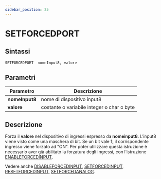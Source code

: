 ```yaml
---
sidebar_position: 25
---
```


# SETFORCEDPORT 

## Sintassi

  ```
 SETFORCEDPORT	nomeInput8, valore
  ```

## Parametri
|Parametro                 | Descrizione                                            |                
|--------------------------|--------------------------------------------------------|
| **nomeInput8**           | nome di dispositivo input8                             | 
| **valore**               | costante o variabile integer o char o byte             |               

## Descrizione
Forza il **valore** nel dispositivo di ingressi espresso da **nomeinput8**. L’input8 viene visto come una maschera di bit. Se un bit vale 1, il corrispondente ingresso viene forzato ad "ON".
Per poter utilizzare questa istruzione è necessario aver già abilitato la forzatura degli ingressi, con l'istruzione [ENABLEFORCEDINPUT](ENABLEFORCEDINPUT.md). 

Vedere anche
[DISABLEFORCEDINPUT](DISABLEFORCEDINPUT.md),
[SETFORCEDINPUT](SETFORCEDINPUT.md), 
[RESETFORCEDINPUT](RESETFORCEDINPUT.md), 
[SETFORCEDANALOG](SETFORCEDANALOG.md).